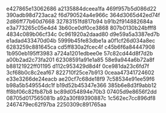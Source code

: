 e427865e13062686
a2135884dceea1fa
469f957b5d086d22
390adb98d723aca2
f6d790524a4e966c
364d3065d42ed74f
2d86ff77b60d7668
32783151fd817b94
b91b2f914882684a
e3a773265c05e4d4
3b60ce0df0ce3868
807b0130b24bfff8
4834c089b06cf34c
0c961920a2daad80
d9e59a5a3387ed7b
e1adad433470d04b
5999b45fe83dbe1a
a0f1cf26d034a8ec
6283259c881645ca
cd5ff830a2fcec4f
c45b6f6a84447908
1b950eb195ff3983
a724a1201edbee0e
57c82cd44d8f7d2b
a00b2ad2c73fa201
62308591a91e1a85
58e9a944a6b72a8f
b88121922ff01195
d112c953429d8d4f
0ce981da23c6fd7f
3cf68b0c8c2eaf67
822710f25ce7b913
0ceaa47341724602
e33e3266de24eacb
ae20cf7c68de18f9
7c58534e91ee59f6
b98a5b549554dc1f
b19d52b45347e366
385b6e8d3f9abb12
ff8bf06c82fb87b8
bc89d054894e70b3
07405d9e8656f2dd
08705d017565081b
a92a30f89390887c
1c562ec7cc896df8
2467479ec62f97ba
2250309c891765aa
